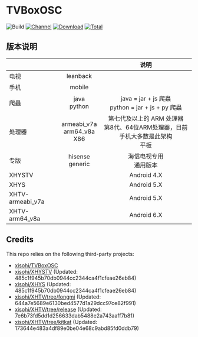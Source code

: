 # TVBoxOSC

![Build](https://shields.io/github/actions/workflow/status/xisohi/TVBoxOSC/test.yml?branch=master&logo=github&label=Build)
[![Channel](https://img.shields.io/badge/Follow-Gitee-blue.svg?logo=Gitee)](https://gitee.com/xisohi/XHYSosc/releases)
[![Download](https://img.shields.io/github/v/release/xisohi/TVBoxOSC?color=orange&logoColor=orange&label=Download&logo=DocuSign)](https://github.com/xisohi/TVBoxOSC/releases/latest) 
[![Total](https://shields.io/github/downloads/xisohi/TVBoxOSC/total?logo=Bookmeter&label=Counts&logoColor=yellow&color=yellow)](https://github.com/xisohi/TVBoxOSC/releases)

## 版本说明


|                  |                                   |                          说明                           |
|------------------|:---------------------------------:|:-----------------------------------------------------:|
|        电视        |             leanback              |                                                       |
|        手机        |              mobile               |                                                       |
|        爬蟲        |          java<br/>python          | java = jar + js 爬蟲     <br/>python = jar + js + py 爬蟲 |
|       处理器        | armeabi_v7a<br/>arm64_v8a<br/>X86 | 第七代及以上的 ARM 处理器<br/>第8代、64位ARM处理器，目前手机大多数是此架构<br/>平板  |
|        专版        |        hisense<br/>generic        |                    海信电视专用<br/>通用版本                    |
|      XHYSTV      |                                   |                      Android 4.X                      |
|       XHYS       |                                   |                      Android 5.X                      |
| XHTV-armeabi_v7a |                                   |                      Android 5.X                      |
|  XHTV-arm64_v8a  |                                   |                      Android 6.X                      |

## Credits
This repo relies on the following third-party projects:
- [xisohi/TVBoxOSC](https://github.com/xisohi/TVBoxOSC)
- [xisohi/XHYSTV](https://github.com/xisohi/XHYSTV) (Updated: 485c1f945b70db0944cc2344ca4f1cfeae26eb84)
- [xisohi/XHYS](https://github.com/xisohi/XHYS) (Updated: 485c1f945b70db0944cc2344ca4f1cfeae26eb84)
- [xisohi/XHTV/tree/fongmi](https://github.com/xisohi/XHTV/tree/fongmi) (Updated: 644a7e5689e6130bed4577d1a29dcc97ce82f991)
- [xisohi/XHTV/tree/release](https://github.com/xisohi/XHTV/tree/release) (Updated: 7e6b73fd5dd1d256633dab5488e2a743aaff7b81)
- [xisohi/XHTV/tree/kitkat](https://github.com/xisohi/XHTV/tree/kitkat) (Updated: 173644e483a4df89e0be04e68c9abd85fd0ddb79)
